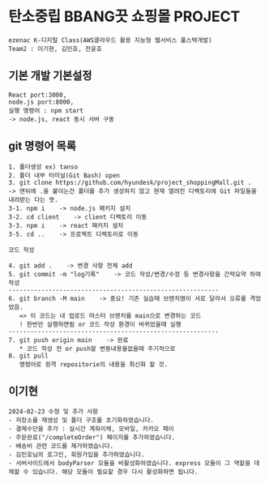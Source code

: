 ﻿# 탄소중립 BBANG끗 쇼핑몰 PROJECT

    ezenac K-디지털 Class(AWS클라우드 활용 지능형 웹서비스 풀스택개발)
    Team2 : 이기현, 김민호, 전윤호

## 기본 개발 기본설정

    React port:3000,
    node.js port:8000,
    실행 명령어 : npm start
    -> node.js, react 동시 서버 구동

## git 명령어 목록

    1. 폴더생성 ex) tanso
    2. 폴더 내부 터미널(Git Bash) open
    3. git clone https://github.com/hyundesk/project_shoppingMall.git .    -> 맨뒤에 .을 붙이는건 폴더를 추가 생성하지 않고 현재 열려진 디렉토리에 Git 파일들을 내려받는 다는 뜻.
    3-1. npm i    -> node.js 패키지 설치
    3-2. cd client    -> client 디렉토리 이동
    3-3. npm i    -> react 패키지 설치
    3-5. cd ..    -> 프로젝트 디렉토리로 이동

    코드 작성

    4. git add .    -> 변경 사항 전체 add
    5. git commit -m "log기록"    -> 코드 작성/변경/수정 등 변경사항을 간략요약 하여 작성
    ----------------------------------------------------------
    6. git branch -M main    -> 중요! 기존 실습때 브랜치명이 서로 달라서 오류를 격었었음.
       => 이 코드는 내 업로드 마스터 브랜치를 main으로 변경하는 코드
       ! 한번만 실행하면됨 or 코드 작성 환경이 바뀌었을때 실행
    ----------------------------------------------------------
    7. git push origin main    -> 완료
       * 코드 작성 전 or push할 변동내용을없을때 주기적으로
    8. git pull
       명령어로 원격 repositorie의 내용을 최신화 할 것.

## 이기현
    2024-02-23 수정 및 추가 사항
    - 저장소를 재생성 및 폴더 구조를 초기화하였습니다.
    - 결제수단을 추가 : 실시간 계좌이체, 모바일, 카카오 페이
    - 주문완료("/completeOrder") 페이지를 추가하였습니다.
    - 배송비 관련 코드를 제거하였습니다.
    - 김민호님의 로그인, 회원가입을 추가하였습니다.
    - 서버사이드에서 bodyParser 모듈을 비활성화하였습니다. express 모듈이 그 역할을 대체할 수 있습니다. 해당 모듈이 필요할 경우 다시 활성화하면 됩니다.
